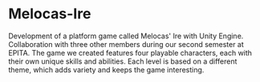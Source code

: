 # Melocas-Ire
Development of a platform game called Melocas' Ire with Unity Engine. Collaboration with three other members during our second semester at EPITA.  The game we created features four playable characters, each with their own unique skills and abilities. Each level is based on a different theme, which adds variety and keeps the game interesting.
